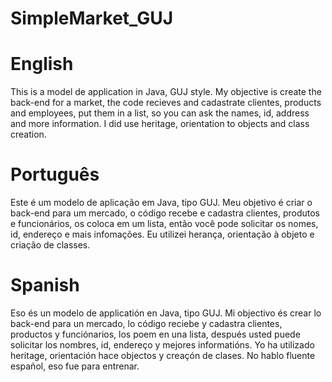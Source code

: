 # SimpleMarket_GUJ
# English
This is a model de application in Java, GUJ style. My objective is create the back-end for a market, the code recieves and cadastrate clientes, products and employees, put them in a list, so you can ask the names, id, address and more information. I did use heritage, orientation to objects and class creation.

# Português
Este é um modelo de aplicação em Java, tipo GUJ. Meu objetivo é criar o back-end para um mercado, o código recebe e cadastra clientes, produtos e funcionários, os coloca em um lista, então você pode solicitar os nomes, id, endereço e mais infomações. Eu utilizei herança, orientação à objeto e criação de classes.
# Spanish
Eso és un modelo de applicatión en Java, tipo GUJ. Mi objectivo és crear lo back-end para un mercado, lo código reciebe y cadastra clientes, productos y funciónarios, los poem en una lista, después usted puede solicitar los nombres, id, endereço y mejores informatións. Yo ha utilizado heritage, orientación hace objectos y creaçón de clases. No hablo fluente español, eso fue para entrenar.
